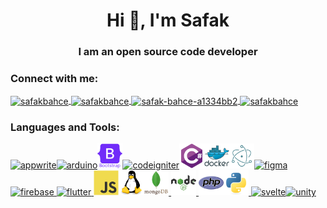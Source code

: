 <h1 align="center">Hi 👋, I'm Safak</h1>
<h3 align="center">I am an open source code developer</h3>

<h3 align="left">Connect with me:</h3>
<p align="left">
    <a href="https://dev.to/safakbahce" target="blank">
        <img align="center"
            src="https://raw.githubusercontent.com/rahuldkjain/github-profile-readme-generator/master/src/images/icons/Social/devto.svg"
            alt="safakbahce" height="30" width="40" />
    </a>
    <a href="https://twitter.com/safakbahce" target="blank"><img align="center"
            src="https://raw.githubusercontent.com/rahuldkjain/github-profile-readme-generator/master/src/images/icons/Social/twitter.svg"
            alt="safakbahce" height="30" width="40" />
    </a>
    <a href="https://linkedin.com/in/safak-bahce-a1334bb2" target="blank">
        <img align="center"
            src="https://raw.githubusercontent.com/rahuldkjain/github-profile-readme-generator/master/src/images/icons/Social/linked-in-alt.svg"
            alt="safak-bahce-a1334bb2" height="30" width="40" />
    </a>
    <a href="https://instagram.com/safakbahce" target="blank">
        <img align="center"
            src="https://raw.githubusercontent.com/rahuldkjain/github-profile-readme-generator/master/src/images/icons/Social/instagram.svg"
            alt="safakbahce" height="30" width="40" />
    </a>
</p>

<h3 align="left">
    Languages and Tools:
</h3>
<p align="left">
    <a href="https://appwrite.io" target="_blank" rel="noreferrer"><img
            src="https://www.vectorlogo.zone/logos/appwriteio/appwriteio-icon.svg" alt="appwrite" width="40"
            height="40" /></a><a href="https://www.arduino.cc/" target="_blank" rel="noreferrer"><img
            src="https://cdn.worldvectorlogo.com/logos/arduino-1.svg" alt="arduino" width="40" height="40" /></a><a
        href="https://getbootstrap.com" target="_blank" rel="noreferrer"><img
            src="https://raw.githubusercontent.com/devicons/devicon/master/icons/bootstrap/bootstrap-plain-wordmark.svg"
            alt="bootstrap" width="40" height="40" /></a><a href="https://codeigniter.com" target="_blank"
        rel="noreferrer"><img src="https://cdn.worldvectorlogo.com/logos/codeigniter.svg" alt="codeigniter" width="40"
            height="40" /></a><a href="https://www.w3schools.com/cs/" target="_blank" rel="noreferrer"><img
            src="https://raw.githubusercontent.com/devicons/devicon/master/icons/csharp/csharp-original.svg"
            alt="csharp" width="40" height="40" /></a><a href="https://www.docker.com/" target="_blank"
        rel="noreferrer"><img
            src="https://raw.githubusercontent.com/devicons/devicon/master/icons/docker/docker-original-wordmark.svg"
            alt="docker" width="40" height="40" /></a><a href="https://www.electronjs.org" target="_blank"
        rel="noreferrer"><img
            src="https://raw.githubusercontent.com/devicons/devicon/master/icons/electron/electron-original.svg"
            alt="electron" width="40" height="40" /></a><a href="https://www.figma.com/" target="_blank"
        rel="noreferrer"><img src="https://www.vectorlogo.zone/logos/figma/figma-icon.svg" alt="figma" width="40"
            height="40" /></a><a href="https://firebase.google.com/" target="_blank" rel="noreferrer"><img
            src="https://www.vectorlogo.zone/logos/firebase/firebase-icon.svg" alt="firebase" width="40" height="40" />
    </a><a href="https://flutter.dev" target="_blank" rel="noreferrer"><img
            src="https://www.vectorlogo.zone/logos/flutterio/flutterio-icon.svg" alt="flutter" width="40" height="40" />
    </a><a href="https://developer.mozilla.org/en-US/docs/Web/JavaScript" target="_blank" rel="noreferrer"><img
            src="https://raw.githubusercontent.com/devicons/devicon/master/icons/javascript/javascript-original.svg"
            alt="javascript" width="40" height="40" /></a><a href="https://www.linux.org/" target="_blank"
        rel="noreferrer"><img
            src="https://raw.githubusercontent.com/devicons/devicon/master/icons/linux/linux-original.svg" alt="linux"
            width="40" height="40" /></a><a href="https://www.mongodb.com/" target="_blank" rel="noreferrer"><img
            src="https://raw.githubusercontent.com/devicons/devicon/master/icons/mongodb/mongodb-original-wordmark.svg"
            alt="mongodb" width="40" height="40" /></a><a href="https://nodejs.org" target="_blank" rel="noreferrer">
        <img src="https://raw.githubusercontent.com/devicons/devicon/master/icons/nodejs/nodejs-original-wordmark.svg"
            alt="nodejs" width="40" height="40" /></a><a href="https://www.php.net" target="_blank" rel="noreferrer">
        <img src="https://raw.githubusercontent.com/devicons/devicon/master/icons/php/php-original.svg" alt="php"
            width="40" height="40" /></a><a href="https://www.python.org" target="_blank" rel="noreferrer"><img
            src="https://raw.githubusercontent.com/devicons/devicon/master/icons/python/python-original.svg"
            alt="python" width="40" height="40" /></a><a href="https://svelte.dev" target="_blank" rel="noreferrer">
        <img src="https://upload.wikimedia.org/wikipedia/commons/1/1b/Svelte_Logo.svg" alt="svelte" width="40"
            height="40" /></a><a href="https://unity.com/" target="_blank" rel="noreferrer"><img
            src="https://www.vectorlogo.zone/logos/unity3d/unity3d-icon.svg" alt="unity" width="40" height="40" /></a>
</p>
